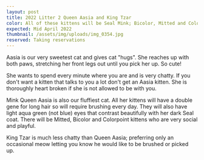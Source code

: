 ```yaml
---
layout: post
title: 2022 Litter 2 Queen Aasia and King Tzar
color: All of these kittens will be Seal Mink; Bicolor, Mitted and Colorpoint.
expected: Mid April 2022
thumbnail: /assets/img/uploads/img_0354.jpg
reserved: Taking reservations
---
```

Aasia is our very sweetest cat and gives cat "hugs". She reaches up with both paws, stretching her front legs out until you pick her up. So cute! 

She wants to spend every minute where you are and is very chatty. If you don't want a kitten that talks to you a lot don't get an Aasia kitten. She is thoroughly heart broken if she is not allowed to be with you. 

Mink Queen Aasia is also our fluffiest cat. All her kittens will have a double gene for long hair so will require brushing every day. They will also have light aqua green (not blue) eyes that contrast beautifully with her dark Seal coat. There will be Mitted, Bicolor and Colorpoint kittens who are very social and playful. 

King Tzar is much less chatty than Queen Aasia; preferring only an occasional meow letting you know he would like to be brushed or picked up.